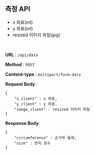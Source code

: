 ## 측정 API


- x 좌표(int)
- y 좌표(int) 
- resized 이미지 파일(jpg)

<br>

**URL** : `/api/data`

**Method** : `POST`

**Content-type** : `multipart/form-data`

**Request Body** : 

```
{
    "x_client" : x 좌표,
    "y_client" : y 좌표,
    "image_client" : resized 이미지 파일
}
```

**Response Body**:

```
{
    "circumference" : 손가락 둘레,
    "size" : 반지 호수
}
```